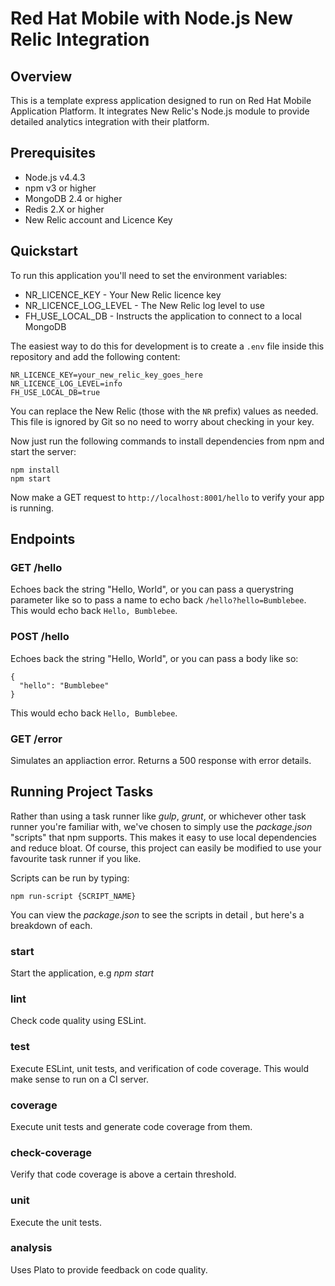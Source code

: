 # Red Hat Mobile with Node.js  New Relic Integration

## Overview
This is a template express application designed to run on Red Hat Mobile
Application Platform. It integrates New Relic's Node.js module to provide
detailed analytics integration with their platform.

## Prerequisites

* Node.js v4.4.3
* npm v3 or higher
* MongoDB 2.4 or higher
* Redis 2.X or higher
* New Relic account and Licence Key

## Quickstart

To run this application you'll need to set the environment variables:

* NR_LICENCE_KEY - Your New Relic licence key
* NR_LICENCE_LOG_LEVEL - The New Relic log level to use
* FH_USE_LOCAL_DB - Instructs the application to connect to a local MongoDB

The easiest way to do this for development is to create a `.env` file inside
this repository and add the following content:

```
NR_LICENCE_KEY=your_new_relic_key_goes_here
NR_LICENCE_LOG_LEVEL=info
FH_USE_LOCAL_DB=true
```

You can replace the New Relic (those with the `NR` prefix) values as needed.
This file is ignored by Git so no need to worry about checking in your key.

Now just run the following commands to install dependencies from npm and start
the server:

```
npm install
npm start
```

Now make a GET request to `http://localhost:8001/hello` to verify your app is
running.

## Endpoints

### GET /hello
Echoes back the string "Hello, World", or you can pass a querystring parameter
like so to pass a name to echo back `/hello?hello=Bumblebee`. This would echo
back `Hello, Bumblebee`.

### POST /hello
Echoes back the string "Hello, World", or you can pass a body like so:

```
{
  "hello": "Bumblebee"
}
```

This would echo back `Hello, Bumblebee`.

### GET /error
Simulates an appliaction error. Returns a 500 response with error details.


## Running Project Tasks
Rather than using a task runner like _gulp_, _grunt_, or whichever other task
runner you're familiar with, we've chosen to simply use the _package.json_
"scripts" that npm supports. This makes it easy to use local dependencies and
reduce bloat. Of course, this project can easily be modified to use your
favourite task runner if you like.

Scripts can be run by typing:

```
npm run-script {SCRIPT_NAME}
```

You can view the _package.json_ to see the scripts in detail , but here's a
breakdown of each.

### start
Start the application, e.g _npm start_

### lint
Check code quality using ESLint.

### test
Execute ESLint, unit tests, and verification of code coverage. This would
make sense to run on a CI server.

### coverage
Execute unit tests and generate code coverage from them.

### check-coverage
Verify that code coverage is above a certain threshold.

### unit
Execute the unit tests.

### analysis
Uses Plato to provide feedback on code quality.

